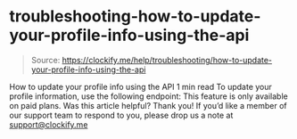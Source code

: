 # troubleshooting-how-to-update-your-profile-info-using-the-api

> Source: https://clockify.me/help/troubleshooting/how-to-update-your-profile-info-using-the-api

How to update your profile info using the API
1 min read
To update your profile information, use the following endpoint:
This feature is only available on paid plans.
Was this article helpful?
Thank you! If you’d like a member of our support team to respond to you, please drop us a note at support@clockify.me